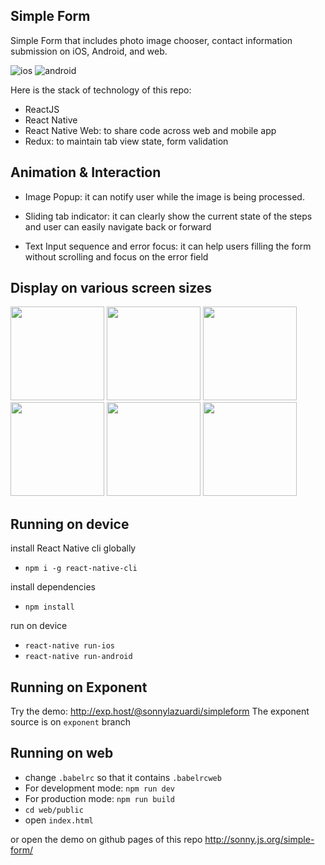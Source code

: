 ## Simple Form

Simple Form that includes photo image chooser, contact information submission on iOS, Android, and web.

![ios](http://i.giphy.com/l3vRgsAmaPfXYCtJS.gif)
![android](http://i.giphy.com/26FL8vBDV3vzgLiOQ.gif)

Here is the stack of technology of this repo:

- ReactJS
- React Native
- React Native Web: to share code across web and mobile app
- Redux: to maintain tab view state, form validation

## Animation & Interaction

- Image Popup: it can notify user while the image is being processed.

- Sliding tab indicator: it can clearly show the current state of the steps and user can easily navigate back or forward

- Text Input sequence and error focus: it can help users filling the form without scrolling and focus on the error field

## Display on various screen sizes

<img src="https://cdn.rawgit.com/sonnylazuardi/simple-form/master/screenshots/ss1.png" width="150" />
<img src="https://cdn.rawgit.com/sonnylazuardi/simple-form/master/screenshots/ss2.png" width="150" />
<img src="https://cdn.rawgit.com/sonnylazuardi/simple-form/master/screenshots/ss3.png" width="150" />
<img src="https://cdn.rawgit.com/sonnylazuardi/simple-form/master/screenshots/ss4.png" width="150" />
<img src="https://cdn.rawgit.com/sonnylazuardi/simple-form/master/screenshots/ss5.png" width="150" />
<img src="https://cdn.rawgit.com/sonnylazuardi/simple-form/master/screenshots/ss6.png" width="150" />

## Running on device

install React Native cli globally
- `npm i -g react-native-cli`

install dependencies
- `npm install`

run on device
- `react-native run-ios`
- `react-native run-android`

## Running on Exponent

Try the demo: http://exp.host/@sonnylazuardi/simpleform
The exponent source is on `exponent` branch

## Running on web

- change `.babelrc` so that it contains `.babelrcweb`
- For development mode: `npm run dev`
- For production mode: `npm run build`
- `cd web/public`
- open `index.html`

or open the demo on github pages of this repo http://sonny.js.org/simple-form/
